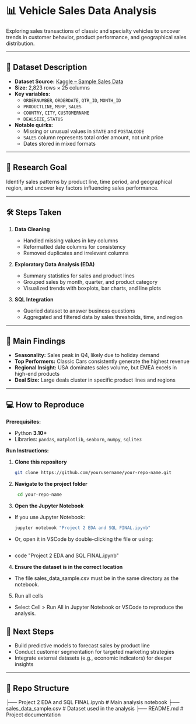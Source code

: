 # 📊 Vehicle Sales Data Analysis

Exploring sales transactions of classic and specialty vehicles to uncover trends in customer behavior, product performance, and geographical sales distribution.

---

## 📂 Dataset Description

- **Dataset Source:** [Kaggle – Sample Sales Data](https://www.kaggle.com/datasets/kyanyoga/sample-sales-data)
- **Size:** 2,823 rows × 25 columns  
- **Key variables:**
  - `ORDERNUMBER`, `ORDERDATE`, `QTR_ID`, `MONTH_ID`
  - `PRODUCTLINE`, `MSRP`, `SALES`
  - `COUNTRY`, `CITY`, `CUSTOMERNAME`
  - `DEALSIZE`, `STATUS`
- **Notable quirks:**
  - Missing or unusual values in `STATE` and `POSTALCODE`
  - `SALES` column represents total order amount, not unit price
  - Dates stored in mixed formats

---

## 🎯 Research Goal

Identify sales patterns by product line, time period, and geographical region, and uncover key factors influencing sales performance.

---

## 🛠 Steps Taken

1. **Data Cleaning**
   - Handled missing values in key columns
   - Reformatted date columns for consistency
   - Removed duplicates and irrelevant columns

2. **Exploratory Data Analysis (EDA)**
   - Summary statistics for sales and product lines
   - Grouped sales by month, quarter, and product category
   - Visualized trends with boxplots, bar charts, and line plots

3. **SQL Integration**
   - Queried dataset to answer business questions
   - Aggregated and filtered data by sales thresholds, time, and region

---

## 📌 Main Findings

- **Seasonality:** Sales peak in Q4, likely due to holiday demand  
- **Top Performers:** Classic Cars consistently generate the highest revenue  
- **Regional Insight:** USA dominates sales volume, but EMEA excels in high-end products  
- **Deal Size:** Large deals cluster in specific product lines and regions  

---

## 💻 How to Reproduce

**Prerequisites:**
- Python **3.10+**
- Libraries: `pandas`, `matplotlib`, `seaborn`, `numpy`, `sqlite3`

**Run Instructions:**
1. **Clone this repository**
   ```bash
   git clone https://github.com/yourusername/your-repo-name.git

2. **Navigate to the project folder**
   ```bash
    cd your-repo-name

3. **Open the Jupyter Notebook**
- If you use Jupyter Notebook:
   ```bash
   jupyter notebook "Project 2 EDA and SQL FINAL.ipynb"
- Or, open it in VSCode by double-clicking the file or using:
   ```bash
- code "Project 2 EDA and SQL FINAL.ipynb"
  
4. **Ensure the dataset is in the correct location**
- The file sales_data_sample.csv must be in the same directory as the notebook.

5. Run all cells
- Select Cell > Run All in Jupyter Notebook or VSCode to reproduce the analysis.

## 🚀 Next Steps

- Build predictive models to forecast sales by product line  
- Conduct customer segmentation for targeted marketing strategies  
- Integrate external datasets (e.g., economic indicators) for deeper insights  

---

## 📁 Repo Structure

├── Project 2 EDA and SQL FINAL.ipynb # Main analysis notebook
├── sales_data_sample.csv # Dataset used in the analysis
├── README.md # Project documentation
